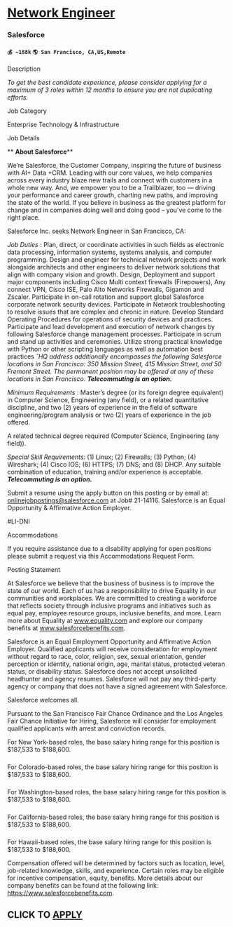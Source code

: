 # [Network Engineer](https://www.remotewlb.com/apply/network-engineer-77591)  
### Salesforce  
#### `💰 ~188k` `🌎 San Francisco, CA,US,Remote`  

Description

_To get the best candidate experience, please consider applying for a maximum of 3 roles within 12 months to ensure you are not duplicating efforts._

Job Category

Enterprise Technology & Infrastructure

Job Details

 ** **About Salesforce****

We’re Salesforce, the Customer Company, inspiring the future of business with AI+ Data +CRM. Leading with our core values, we help companies across every industry blaze new trails and connect with customers in a whole new way. And, we empower you to be a Trailblazer, too — driving your performance and career growth, charting new paths, and improving the state of the world. If you believe in business as the greatest platform for change and in companies doing well and doing good – you’ve come to the right place.

Salesforce Inc. seeks Network Engineer in San Francisco, CA:

 _Job Duties_ : Plan, direct, or coordinate activities in such fields as electronic data processing, information systems, systems analysis, and computer programming. Design and engineer for technical network projects and work alongside architects and other engineers to deliver network solutions that align with company vision and growth. Design, Deployment and support major components including Cisco Multi context firewalls (Firepowers), Any connect VPN, Cisco ISE, Palo Alto Networks Firewalls, Gigamon and Zscaler. Participate in on-call rotation and support global Salesforce corporate network security devices. Participate in Network troubleshooting to resolve issues that are complex and chronic in nature. Develop Standard Operating Procedures for operations of security devices and practices. Participate and lead development and execution of network changes by following Salesforce change management processes. Participate in scrum and stand up activities and ceremonies. Utilize strong
practical knowledge with Python or other scripting languages as well as automation best practices _ˆHQ address additionally encompasses the following Salesforce locations in San Francisco: 350 Mission Street, 415 Mission Street, and 50 Fremont Street. The permanent position may be offered at any of these locations in San Francisco. **Telecommuting is an option.**_

 _Minimum Requirements_ : Master’s degree (or its foreign degree equivalent) in Computer Science, Engineering (any field), or a related quantitative discipline, and two (2) years of experience in the field of software engineering/program analysis or two (2) years of experience in the job offered.

A related technical degree required (Computer Science, Engineering (any field)).

 _Special Skill Requirements:_ (1) Linux; (2) Firewalls; (3) Python; (4) Wireshark; (4) Cisco IOS; (6) HTTPS; (7) DNS; and (8) DHCP. Any suitable combination of education, training and/or experience is acceptable. **_Telecommuting is an option._**

Submit a resume using the apply button on this posting or by email at: onlinejobpostings@salesforce.com at Job# 21-14116. Salesforce is an Equal Opportunity & Affirmative Action Employer.

#LI-DNI

Accommodations

If you require assistance due to a disability applying for open positions please submit a request via this Accommodations Request Form.

Posting Statement

At Salesforce we believe that the business of business is to improve the state of our world. Each of us has a responsibility to drive Equality in our communities and workplaces. We are committed to creating a workforce that reflects society through inclusive programs and initiatives such as equal pay, employee resource groups, inclusive benefits, and more. Learn more about Equality at www.equality.com and explore our company benefits at www.salesforcebenefits.com.

Salesforce is an Equal Employment Opportunity and Affirmative Action Employer. Qualified applicants will receive consideration for employment without regard to race, color, religion, sex, sexual orientation, gender perception or identity, national origin, age, marital status, protected veteran status, or disability status. Salesforce does not accept unsolicited headhunter and agency resumes. Salesforce will not pay any third-party agency or company that does not have a signed agreement with Salesforce.

﻿Salesforce welcomes all.

Pursuant to the San Francisco Fair Chance Ordinance and the Los Angeles Fair Chance Initiative for Hiring, Salesforce will consider for employment qualified applicants with arrest and conviction records.

For New York-based roles, the base salary hiring range for this position is $187,533 to $188,600.

###

###

For Colorado-based roles, the base salary hiring range for this position is $187,533 to $188,600.

###

###

For Washington-based roles, the base salary hiring range for this position is $187,533 to $188,600.

###

###

For California-based roles, the base salary hiring range for this position is $187,533 to $188,600.

###

###

For Hawaii-based roles, the base salary hiring range for this position is $187,533 to $188,600.

Compensation offered will be determined by factors such as location, level, job-related knowledge, skills, and experience. Certain roles may be eligible for incentive compensation, equity, benefits. More details about our company benefits can be found at the following link: https://www.salesforcebenefits.com.

  
## CLICK TO [APPLY](https://www.remotewlb.com/apply/network-engineer-77591)

